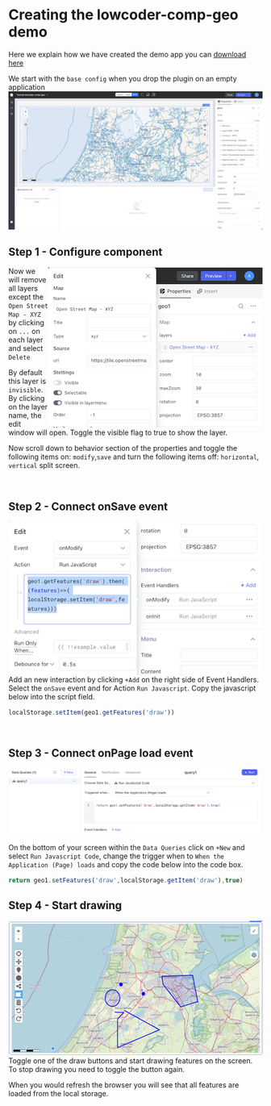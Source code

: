 # Creating the lowcoder-comp-geo demo

Here we explain how we have created the demo app you can
<a href='lowcoder-example/lowcoder-comp-geo.json' download="lowcoder-comp-geo.json"> download here</a>

We start with the `base config` when you drop the plugin on an empty application 
![Base Config](images/baseconfig.png)

## Step 1 - Configure component
<img align="right" src="images/tutorial-step1.png" >

Now we will remove all layers except the `Open Street Map - XYZ` by clicking on `...` on each layer and select `Delete`

By default this layer is `invisible`. By clicking on the layer name, the edit window will open. Toggle the visible flag to true to show the layer.

Now scroll down to behavior section of the properties and toggle the following items on: `modify`,`save` and turn the following items off: `horizontal`, `vertical` split screen.

<br clear="right"/>

## Step 2 - Connect onSave event
<img align="right" src="images/tutorial-step2.png" >

Add an new interaction by clicking `+Add` on the right side of Event Handlers. Select the `onSave` event and for Action `Run Javascript`. Copy the javascript below into the script field.

```js
localStorage.setItem(geo1.getFeatures('draw'))
```
<br clear="right"/>

## Step 3 - Connect onPage load event
<img src="images/tutorial-step3.png" >

On the bottom of your screen within the `Data Queries` click on `+New` and select `Run Javascript Code`, change the trigger when to `When the Application (Page) loads` and copy the code below into the code box.

```js
return geo1.setFeatures('draw',localStorage.getItem('draw'),true)
```

## Step 4 - Start drawing

<img src="images/tutorial-step4.png" >
Toggle one of the draw buttons and start drawing features on the screen. To stop drawing you need to toggle the button again.

When you would refresh the browser you will see that all features are loaded from the local storage.